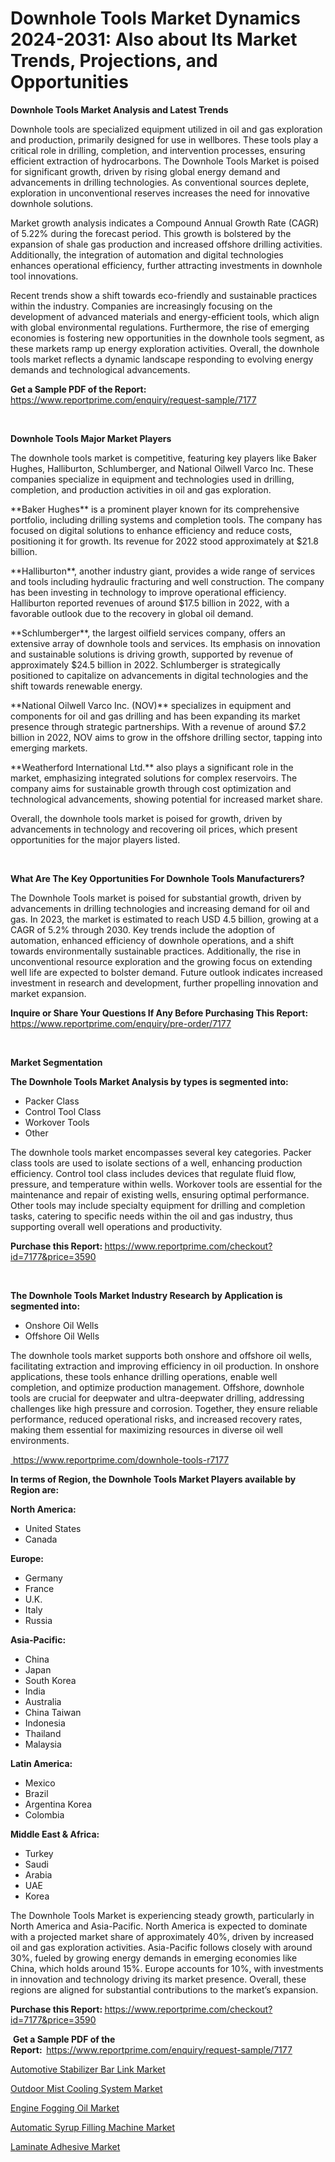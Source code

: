 <p><h1>Downhole Tools Market Dynamics 2024-2031: Also about Its Market Trends, Projections, and Opportunities</h1></p><p><strong>Downhole Tools Market Analysis and Latest Trends</strong></p>
<p><p>Downhole tools are specialized equipment utilized in oil and gas exploration and production, primarily designed for use in wellbores. These tools play a critical role in drilling, completion, and intervention processes, ensuring efficient extraction of hydrocarbons. The Downhole Tools Market is poised for significant growth, driven by rising global energy demand and advancements in drilling technologies. As conventional sources deplete, exploration in unconventional reserves increases the need for innovative downhole solutions.</p><p>Market growth analysis indicates a Compound Annual Growth Rate (CAGR) of 5.22% during the forecast period. This growth is bolstered by the expansion of shale gas production and increased offshore drilling activities. Additionally, the integration of automation and digital technologies enhances operational efficiency, further attracting investments in downhole tool innovations.</p><p>Recent trends show a shift towards eco-friendly and sustainable practices within the industry. Companies are increasingly focusing on the development of advanced materials and energy-efficient tools, which align with global environmental regulations. Furthermore, the rise of emerging economies is fostering new opportunities in the downhole tools segment, as these markets ramp up energy exploration activities. Overall, the downhole tools market reflects a dynamic landscape responding to evolving energy demands and technological advancements.</p></p>
<p><strong>Get a Sample PDF of the Report:&nbsp;</strong> <a href="https://www.reportprime.com/enquiry/request-sample/7177">https://www.reportprime.com/enquiry/request-sample/7177</a></p>
<p>&nbsp;</p>
<p><strong>Downhole Tools Major Market Players</strong></p>
<p><p>The downhole tools market is competitive, featuring key players like Baker Hughes, Halliburton, Schlumberger, and National Oilwell Varco Inc. These companies specialize in equipment and technologies used in drilling, completion, and production activities in oil and gas exploration.</p><p>**Baker Hughes** is a prominent player known for its comprehensive portfolio, including drilling systems and completion tools. The company has focused on digital solutions to enhance efficiency and reduce costs, positioning it for growth. Its revenue for 2022 stood approximately at $21.8 billion.</p><p>**Halliburton**, another industry giant, provides a wide range of services and tools including hydraulic fracturing and well construction. The company has been investing in technology to improve operational efficiency. Halliburton reported revenues of around $17.5 billion in 2022, with a favorable outlook due to the recovery in global oil demand.</p><p>**Schlumberger**, the largest oilfield services company, offers an extensive array of downhole tools and services. Its emphasis on innovation and sustainable solutions is driving growth, supported by revenue of approximately $24.5 billion in 2022. Schlumberger is strategically positioned to capitalize on advancements in digital technologies and the shift towards renewable energy.</p><p>**National Oilwell Varco Inc. (NOV)** specializes in equipment and components for oil and gas drilling and has been expanding its market presence through strategic partnerships. With a revenue of around $7.2 billion in 2022, NOV aims to grow in the offshore drilling sector, tapping into emerging markets.</p><p>**Weatherford International Ltd.** also plays a significant role in the market, emphasizing integrated solutions for complex reservoirs. The company aims for sustainable growth through cost optimization and technological advancements, showing potential for increased market share.</p><p>Overall, the downhole tools market is poised for growth, driven by advancements in technology and recovering oil prices, which present opportunities for the major players listed.</p></p>
<p>&nbsp;</p>
<p><strong>What Are The Key Opportunities For Downhole Tools Manufacturers?</strong></p>
<p><p>The Downhole Tools market is poised for substantial growth, driven by advancements in drilling technologies and increasing demand for oil and gas. In 2023, the market is estimated to reach USD 4.5 billion, growing at a CAGR of 5.2% through 2030. Key trends include the adoption of automation, enhanced efficiency of downhole operations, and a shift towards environmentally sustainable practices. Additionally, the rise in unconventional resource exploration and the growing focus on extending well life are expected to bolster demand. Future outlook indicates increased investment in research and development, further propelling innovation and market expansion.</p></p>
<p><strong>Inquire or Share Your Questions If Any Before Purchasing This Report:</strong> <a href="https://www.reportprime.com/enquiry/pre-order/7177">https://www.reportprime.com/enquiry/pre-order/7177</a></p>
<p>&nbsp;</p>
<p><strong>Market Segmentation</strong></p>
<p><strong>The Downhole Tools Market Analysis by types is segmented into:</strong></p>
<p><ul><li>Packer Class</li><li>Control Tool Class</li><li>Workover Tools</li><li>Other</li></ul></p>
<p><p>The downhole tools market encompasses several key categories. Packer class tools are used to isolate sections of a well, enhancing production efficiency. Control tool class includes devices that regulate fluid flow, pressure, and temperature within wells. Workover tools are essential for the maintenance and repair of existing wells, ensuring optimal performance. Other tools may include specialty equipment for drilling and completion tasks, catering to specific needs within the oil and gas industry, thus supporting overall well operations and productivity.</p></p>
<p><strong>Purchase this Report:&nbsp;</strong><a href="https://www.reportprime.com/checkout?id=7177&price=3590">https://www.reportprime.com/checkout?id=7177&price=3590</a></p>
<p>&nbsp;</p>
<p><strong>The Downhole Tools Market Industry Research by Application is segmented into:</strong></p>
<p><ul><li>Onshore Oil Wells</li><li>Offshore Oil Wells</li></ul></p>
<p><p>The downhole tools market supports both onshore and offshore oil wells, facilitating extraction and improving efficiency in oil production. In onshore applications, these tools enhance drilling operations, enable well completion, and optimize production management. Offshore, downhole tools are crucial for deepwater and ultra-deepwater drilling, addressing challenges like high pressure and corrosion. Together, they ensure reliable performance, reduced operational risks, and increased recovery rates, making them essential for maximizing resources in diverse oil well environments.</p></p>
<p><a href="https://www.reportprime.com/downhole-tools-r7177">&nbsp;https://www.reportprime.com/downhole-tools-r7177</a></p>
<p><strong>In terms of Region, the Downhole Tools Market Players available by Region are:</strong></p>
<p>
    <p> <strong> North America: </strong>
        <ul>
            <li>United States</li>
            <li>Canada</li>
        </ul>
        </p> 
    <p> <strong> Europe: </strong>
        <ul>
            <li>Germany</li>
            <li>France</li>
            <li>U.K.</li>
            <li>Italy</li>
            <li>Russia</li>
        </ul>
        </p> 
    <p> <strong> Asia-Pacific: </strong>
        <ul>
            <li>China</li>
            <li>Japan</li>
            <li>South Korea</li>
            <li>India</li>
            <li>Australia</li>
            <li>China Taiwan</li>
            <li>Indonesia</li>
            <li>Thailand</li>
            <li>Malaysia</li>
        </ul>
        </p> 
    <p> <strong> Latin America: </strong>
        <ul>
            <li>Mexico</li>
            <li>Brazil</li>
            <li>Argentina Korea</li>
            <li>Colombia</li>
        </ul>
        </p> 
    <p> <strong> Middle East & Africa: </strong>
        <ul>
            <li>Turkey</li>
            <li>Saudi</li>
            <li>Arabia</li>
            <li>UAE</li>
            <li>Korea</li>
        </ul>
    </p>
    </p>
<p><p>The Downhole Tools Market is experiencing steady growth, particularly in North America and Asia-Pacific. North America is expected to dominate with a projected market share of approximately 40%, driven by increased oil and gas exploration activities. Asia-Pacific follows closely with around 30%, fueled by growing energy demands in emerging economies like China, which holds around 15%. Europe accounts for 10%, with investments in innovation and technology driving its market presence. Overall, these regions are aligned for substantial contributions to the market’s expansion.</p></p>
<p><strong>Purchase this Report: </strong><a href="https://www.reportprime.com/checkout?id=7177&price=3590">https://www.reportprime.com/checkout?id=7177&price=3590</a></p>
<p>&nbsp;<strong>Get a Sample PDF of the Report:&nbsp;&nbsp;</strong><a href="https://www.reportprime.com/enquiry/request-sample/7177">https://www.reportprime.com/enquiry/request-sample/7177</a></p>
<p><strong></strong></p>
<p><p><a href="https://issuu.com/reportprime-2/docs/automotive-stabilizer-bar-link-mark_c02b3a4171b9cd">Automotive Stabilizer Bar Link Market</a></p><p><a href="https://medium.com/@kimvicki3211/insights-into-the-outdoor-mist-cooling-system-market-size-which-is-expanding-with-a-10-2-0a0e2231e0dd">Outdoor Mist Cooling System Market</a></p><p><a href="https://issuu.com/reportprime-2/docs/engine-fogging-oil-market-size-2030_d957470bdadfec">Engine Fogging Oil Market</a></p><p><a href="https://medium.com/@kimvicki3211/strategic-insights-into-global-automatic-syrup-filling-machine-market-trends-2024-2031-covered-a2674afaafaf">Automatic Syrup Filling Machine Market</a></p><p><a href="https://www.linkedin.com/pulse/role-laminate-adhesive-market-applications-flexible-adytc?trackingId=TL6lwT7xQaCX20Jbi2RioQ%3D%3D">Laminate Adhesive Market</a></p></p>